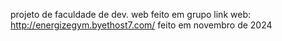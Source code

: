 projeto de faculdade de dev. web feito em grupo 
link web: http://energizegym.byethost7.com/
feito em novembro de 2024
